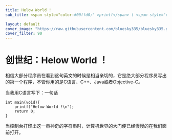 ```yaml
---
title: Helow World !
sub_title: <span style="color:#00ffd0;" >printf</span> ( <span style="color:#ffbc00;">" Helow World !\n " </span>) ;

layout: default
cover_image: "https://raw.githubusercontent.com/bluesky335/bluesky335.github.io/master/images/0.jpeg"
cover_filter: 90
---
```


# 创世纪：Helow World ！

相信大部分程序员在看到这句英文的时候是相当亲切的，它是绝大部分程序员写出的第一个程序，不管你用的是C语言、C++、Java或者Objective-C。

当我用C语言写下：一句话

```
int main(void){
	printf("Helow World !\n");
	return 0;
}
```

当控制台打印出这一串神奇的字符串时，计算机世界的大门便已经慢慢的在我们面前打开。



